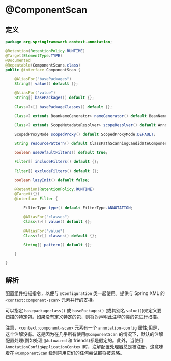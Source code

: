 # @ComponentScan

## 定义

```java
package org.springframework.context.annotation;

@Retention(RetentionPolicy.RUNTIME)
@Target(ElementType.TYPE)
@Documented
@Repeatable(ComponentScans.class)
public @interface ComponentScan {

    @AliasFor("basePackages")
    String[] value() default {};

    @AliasFor("value")
    String[] basePackages() default {};

    Class<?>[] basePackageClasses() default {};

    Class<? extends BeanNameGenerator> nameGenerator() default BeanNameGenerator.class;

    Class<? extends ScopeMetadataResolver> scopeResolver() default AnnotationScopeMetadataResolver.class;

    ScopedProxyMode scopedProxy() default ScopedProxyMode.DEFAULT;

    String resourcePattern() default ClassPathScanningCandidateComponentProvider.DEFAULT_RESOURCE_PATTERN;

    boolean useDefaultFilters() default true;

    Filter[] includeFilters() default {};

    Filter[] excludeFilters() default {};

    boolean lazyInit() default false;

    @Retention(RetentionPolicy.RUNTIME)
    @Target({})
    @interface Filter {

        FilterType type() default FilterType.ANNOTATION;

        @AliasFor("classes")
        Class<?>[] value() default {};

        @AliasFor("value")
        Class<?>[] classes() default {};

        String[] pattern() default {};

    }

}
```

## 解析

配置组件扫描指令，以便与 `@Configuration` 类一起使用。提供与 Spring XML 的 `<context:component-scan>` 元素并行的支持。

可以指定 `basepackageclass()` 或 `basePackages()` \(或其别名 `value()`\)来定义要扫描的特定包。如果没有定义特定的包，则将对声明此注释的类的包进行扫描。

注意，`<context:component-scan>` 元素有一个 `annotation-config` 属性;但是，这个注解没有。这是因为在几乎所有使用`@ComponentScan` 的情况下，默认的注解配置处理\(例如处理 `@Autowired` 和 friends\)都是假定的。此外，当使用`AnnotationConfigApplicationContex` t时，注解配置处理器总是被注册，这意味着在 `@ComponentScan` 级别禁用它们的任何尝试都将被忽略。

